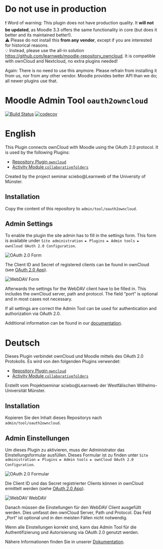 # Do not use in production

:exclamation: Word of warning: This plugin does not have production quality. It **will not be updated**, as Moodle 3.3 offers the same functionality in core (but does it better and its maintained better!).  
:warning: Please do not install this **from any vendor**, except if you are interested for historical reasons.  
:bulb: Instead, please use the all-in solution https://github.com/learnweb/moodle-repository_owncloud. It is compatible with ownCloud and Nextcloud, no extra plugins needed!

Again: There is no need to use this anymore. Please refrain from installing it from us, nor from any other vendor. Moodle provides better API than we do; all newer plugins use that.



# Moodle Admin Tool `oauth2owncloud`

[![Build Status](https://travis-ci.org/pssl16/moodle-tool_oauth2owncloud.svg?branch=master)](https://travis-ci.org/pssl16/moodle-tool_oauth2owncloud)
[![codecov](https://codecov.io/gh/pssl16/moodle-tool_oauth2owncloud/branch/master/graph/badge.svg)](https://codecov.io/gh/pssl16/moodle-tool_oauth2owncloud)

# English

This Plugin connects ownCloud with Moodle using the OAuth 2.0 protocol. It is used by the following Plugins:
* [Repository Plugin `owncloud`](https://github.com/pssl16/moodle-repository_owncloud) 
* [Activity Module `collaborativefolders`](https://github.com/pssl16/moodle-mod_collaborativefolders)

Created by the project seminar sciebo@Learnweb of the University of Münster.

## Installation

Copy the content of this repository to `admin/tool/oauth2owncloud`. 

## Admin Settings

To enable the plugin the site admin has to fill in the settings form. This form is available under `Site administration ► Plugins ► Admin tools ► ownCloud OAuth 2.0 Configuration`.

![OAuth 2.0 Form](pix/OAuth2Form.png)

The Client ID and Secret of registered clients can be found in ownCloud (see [OAuth 2.0 App](https://github.com/owncloud/oauth2)).

![WebDAV Form](pix/WebDAVForm.png)

Afterwards the settings for the WebDAV client have to be filled in. This includes the ownCloud server, path and protocol. The field “port” is optional and in most cases not necessary.

If all settings are correct the Admin Tool can be used for authentication and authorization via OAuth 2.0.

Additional information can be found in our [documentation](https://pssl16.github.io).

# Deutsch

Dieses Plugin verbindet ownCloud und Moodle mittels des OAuth 2.0 Protokolls. Es wird von den folgenden Plugins verwendet:
* [Repository Plugin `owncloud`](https://github.com/pssl16/moodle-repository_owncloud) 
* [Activity Module `collaborativefolders`](https://github.com/pssl16/moodle-mod_collaborativefolders)

Erstellt vom Projektseminar sciebo@Learnweb der Westfälischen Wilhelms-Universität Münster.

## Installation

Kopieren Sie den Inhalt dieses Repositorys nach `admin/tool/oauth2owncloud`.

## Admin Einstellungen

Um dieses Plugin zu aktivieren, muss der Administrator das Einstellungsformular ausfüllen. Dieses Formular ist zu finden unter `Site administration ► Plugins ► Admin tools ► ownCloud OAuth 2.0 Configuration`.

![OAuth 2.0 Formular](pix/OAuth2Form.png)

Die Client ID und das Secret registrierter Clients können in ownCloud ermittelt werden (siehe [OAuth 2.0 App](https://github.com/owncloud/oauth2)).

![WebDAV WebDAV](pix/WebDAVForm.png)

Danach müssen die Einstellungen für den WebDAV Client ausgefüllt werden. Dies umfasst den ownCloud Server, Path und Protocol. Das Feld „Port“ ist optional und in den meisten Fällen nicht notwendig.

Wenn alle Einstellungen korrekt sind, kann das Admin Tool für die Authentifizierung und Autorisierung via OAuth 2.0 genutzt werden.

Nähere Informationen finden Sie in unserer [Dokumentation](https://pssl16.github.io).
